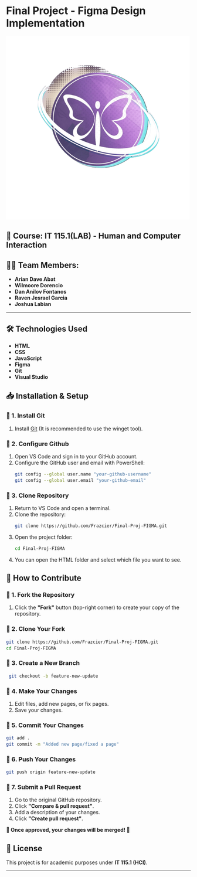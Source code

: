 # Final Project - Figma Design Implementation

![Project Logo](https://github.com/Frazcier/Final-Proj-FIGMA/raw/main/IMAGES/LOGO/for-guthib.png)


## 📅 **Course:** IT 115.1(LAB) - Human and Computer Interaction
## 👩‍💻 **Team Members:**  
- **Arian Dave Abat**  
- **Wilmoore Dorencio**  
- **Dan Anilov Fontanos**  
- **Raven Jesrael Garcia**
- **Joshua Labian**  

---

## **🛠️ Technologies Used**  
- **HTML**  
- **CSS**  
- **JavaScript**  
- **Figma**  
- **Git**  
- **Visual Studio**  


## 📥 Installation & Setup
### **🔹 1. Install Git**  
1. Install [Git](https://git-scm.com/downloads/win) (It is recommended to use the winget tool).

### **🔹 2. Configure Github**  
1. Open VS Code and sign in to your GitHub account.
2. Configure the GitHub user and email with PowerShell:
   ```sh
   git config --global user.name "your-github-username"
   git config --global user.email "your-github-email"
   ```

### **🔹 3. Clone Repository**  
1. Return to VS Code and open a terminal.
2. Clone the repository:
   ```sh
   git clone https://github.com/Frazcier/Final-Proj-FIGMA.git
   ```
3. Open the project folder:
   ```sh
   cd Final-Proj-FIGMA
   ```
4. You can open the HTML folder and select which file you want to see.

## **🚀 How to Contribute** 

### **🔹 1. Fork the Repository**  
1. Click the **"Fork"** button (top-right corner) to create your copy of the repository.

### **🔹 2. Clone Your Fork**
   ```sh
   git clone https://github.com/Frazcier/Final-Proj-FIGMA.git
   cd Final-Proj-FIGMA
   ```

### **🔹 3. Create a New Branch**
   ```sh
    git checkout -b feature-new-update
   ```

### **🔹 4. Make Your Changes**
1. Edit files, add new pages, or fix pages.
2. Save your changes.

### **🔹 5. Commit Your Changes**
   ```sh
   git add .
   git commit -m "Added new page/fixed a page"
   ```

### **🔹 6. Push Your Changes**
   ```sh
   git push origin feature-new-update
   ```

### **🔹 7. Submit a Pull Request**
1. Go to the original GitHub repository.
2. Click **"Compare & pull request"**.
3. Add a description of your changes.
4. Click **"Create pull request"**.

**🚀 Once approved, your changes will be merged! 🎉**


## 📄 License
This project is for academic purposes under **IT 115.1 (HCI)**.

---
